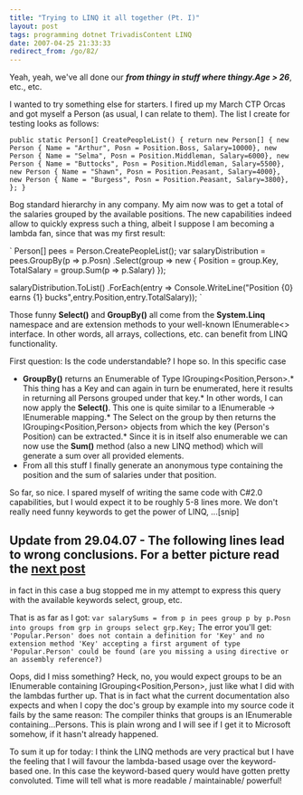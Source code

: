 ```yaml
---
title: "Trying to LINQ it all together (Pt. I)"
layout: post
tags: programming dotnet TrivadisContent LINQ
date: 2007-04-25 21:33:33
redirect_from: /go/82/
---
```


Yeah, yeah, we've all done our **_from thingy in stuff where thingy.Age > 26_**, etc., etc.

I wanted to try something else for starters. I fired up my March CTP Orcas and got myself a Person (as usual, I can relate to them). The list I create for testing looks as follows:

`
    public static Person[] CreatePeopleList() {
      return new Person[] {
        new Person { Name = "Arthur", Posn = Position.Boss, Salary=10000},
        new Person { Name = "Selma", Posn = Position.Middleman, Salary=6000},
        new Person { Name = "Buttocks", Posn = Position.Middleman, Salary=5500},
        new Person { Name = "Shawn", Posn = Position.Peasant, Salary=4000},
        new Person { Name = "Burgess", Posn = Position.Peasant, Salary=3800},
      };
    }
`

Bog standard hierarchy in any company. My aim now was to get a total of the salaries grouped by the available positions. The new capabilities indeed allow to quickly express such a thing, albeit I suppose I am becoming a lambda fan, since that was my first result:

`
  Person[] pees = Person.CreatePeopleList();
  var salaryDistribution =
  pees.GroupBy(p => p.Posn)
    .Select(group => 
              new { 
                Position = group.Key, 
                TotalSalary = group.Sum(p => p.Salary) 
              });

  salaryDistribution.ToList()
    .ForEach(entry => 
               Console.WriteLine("Position {0} earns {1} bucks",entry.Position,entry.TotalSalary));
`

Those funny **Select()** and **GroupBy()** all come from the **System.Linq** namespace and are extension methods to your well-known IEnumerable&lt;&gt; interface. In other words, all arrays, collections, etc. can benefit from LINQ functionality.

First question: Is the code understandable? I hope so. In this specific case 

*   **GroupBy()** returns an Enumerable of Type IGrouping&lt;Position,Person&gt;.*   This thing has a Key and can again in turn be enumerated, here it results in returning all Persons grouped under that key.*   In other words, I can now apply the **Select()**. This one is quite similar to a IEnumerable -> IEnumerable mapping.*   The Select on the group by then returns the IGrouping&lt;Position,Person&gt; objects from which the key (Person's Position) can be extracted.*   Since it is in itself also enumerable we can now use the **Sum()** method (also a new LINQ method) which will generate a sum over all provided elements.
*   From all this stuff I finally generate an anonymous type containing the position and the sum of salaries under that position.
<p>So far, so nice. I spared myself of writing the same code with C#2.0 capabilities, but I would expect it to be roughly  5-8 lines more. We don't really need funny keywords to get the power of LINQ, ...[snip]

## Update from 29.04.07 - The following lines lead to wrong conclusions. For a better picture read the [next post](?q=node/116)

 in fact in this case a bug stopped me in my attempt to express this query with the available keywords select, group, etc.

That is as far as I got:
`
          var salarySums =
            from p in pees
            group p by p.Posn into groups
            from grp in groups
            select grp.Key;
`
The error you'll get:
`
'Popular.Person' does not contain a definition for 'Key' and no extension method 'Key' accepting a first argument of type 'Popular.Person' could be found (are you missing a using directive or an assembly reference?)
`

Oops, did I miss something? Heck, no, you would expect groups to be an IEnumerable containing IGrouping<Position,Person>, just like what I did with the lambdas further up. That is in fact what the current documentation also expects and when I copy the doc's group by example into my source code it fails by the same reason: The compiler thinks that groups is an IEnumerable containing...Persons. This is plain wrong and I will see if I get it to Microsoft somehow, if it hasn't already happened.

To sum it up for today: I think the LINQ methods are very practical but I have the feeling that I will favour the lambda-based usage over the keyword-based one. In this case the keyword-based query would have gotten pretty convoluted. Time will tell what is more readable / maintainable/ powerful!

</p>
